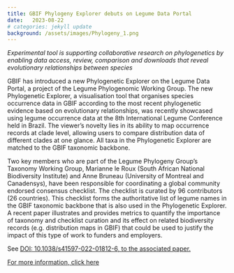 ```yaml
---
title: GBIF Phylogeny Explorer debuts on Legume Data Portal
date:   2023-08-22
# categories: jekyll update
background: /assets/images/Phylogeny_1.png
---
```

*Experimental tool is supporting collaborative research on phylogenetics by enabling data access, review, comparison and downloads that reveal evolutionary relationships between species*

GBIF has introduced a new Phylogenetic Explorer on the Legume Data Portal, a project of the Legume Phylogenomic Working Group. The new Phylogenetic Explorer, a visualisation tool that organises species occurrence data in GBIF according to the most recent phylogenetic evidence based on evolutionary relationships, was recently showcased using legume occurrence data at the 8th International Legume Conference held in Brazil. The viewer’s novelty lies in its ability to map occurrence records at clade level, allowing users to compare distribution data of different clades at one glance. All taxa in the Phylogenetic Explorer are matched to the GBIF taxonomic backbone.

Two key members who are part of the Legume Phylogeny Group’s Taxonomy Working Group, Marianne le Roux (South African National Biodiversity Institute) and Anne Bruneau (University of Montreal and Canadensys), have been responsible for coordinating a global community endorsed consensus checklist. The checklist is curated by 96 contributors (26 countries). This checklist forms the authoritative list of legume names in the GBIF taxonomic backbone that is also used in the Phylogenetic Explorer. A recent paper illustrates and provides metrics to quantify the importance of taxonomy and checklist curation and its effect on related biodiversity records (e.g. distribution maps in GBIF) that could be used to justify the impact of this type of work to funders and employers. 

See [DOI: 10.1038/s41597-022-01812-6, to the associated paper.](https://www.nature.com/articles/s41597-022-01812-6)

[For more information, click here](https://www.gbif.org/news/6nt63x4czzdfGJ8EpoWVtg/gbif-phylogeny-explorer-debuts-on-legume-data-portal)

